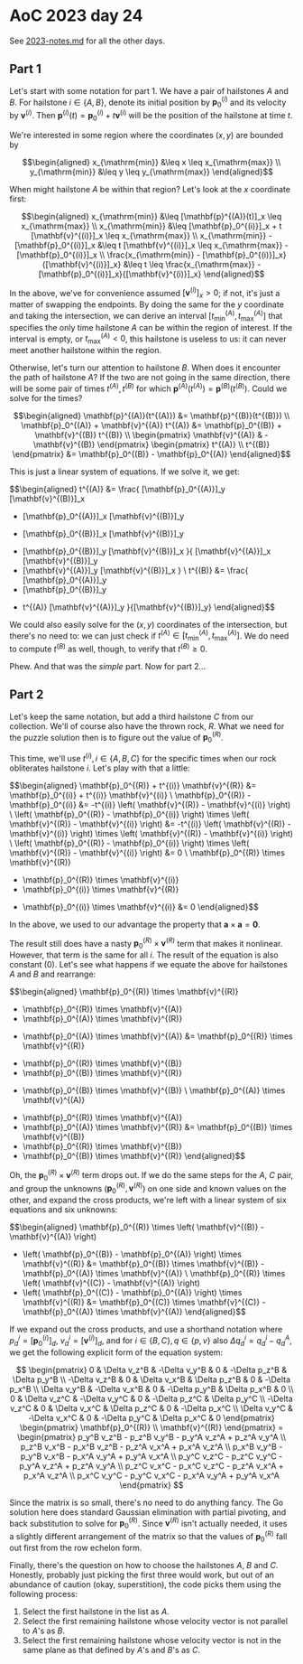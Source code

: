 # AoC 2023 day 24

See [2023-notes.md](2023-notes.md) for all the other days.

## Part 1

Let's start with some notation for part 1. We have a pair of hailstones $A$ and
$B$. For hailstone $i \in \{A, B\}$, denote its initial position by
$\mathbf{p}_0^{(i)}$ and its velocity by $\mathbf{v}^{(i)}$. Then
$\mathbf{p}^{(i)}(t) = \mathbf{p}_0^{(i)} + t \mathbf{v}^{(i)}$ will be the
position of the hailstone at time $t$.

We're interested in some region where the coordinates $(x, y)$ are bounded by

$$\begin{aligned}
x_{\mathrm{min}} &\leq x \leq x_{\mathrm{max}} \\
y_{\mathrm{min}} &\leq y \leq y_{\mathrm{max}}
\end{aligned}$$

When might hailstone $A$ be within that region? Let's look at the $x$ coordinate
first:

$$\begin{aligned}
x_{\mathrm{min}} &\leq [\mathbf{p}^{(A)}(t)]_x \leq x_{\mathrm{max}} \\
x_{\mathrm{min}} &\leq [\mathbf{p}_0^{(i)}]_x + t [\mathbf{v}^{(i)}]_x \leq x_{\mathrm{max}} \\
x_{\mathrm{min}} - [\mathbf{p}_0^{(i)}]_x &\leq t [\mathbf{v}^{(i)}]_x \leq x_{\mathrm{max}} - [\mathbf{p}_0^{(i)}]_x \\
\frac{x_{\mathrm{min}} - [\mathbf{p}_0^{(i)}]_x}{[\mathbf{v}^{(i)}]_x} &\leq t \leq \frac{x_{\mathrm{max}} - [\mathbf{p}_0^{(i)}]_x}{[\mathbf{v}^{(i)}]_x}
\end{aligned}$$

In the above, we've for convenience assumed $[\mathbf{v}^{(i)}]_x > 0$; if not,
it's just a matter of swapping the endpoints. By doing the same for the $y$
coordinate and taking the intersection, we can derive an interval
$[t_{\mathrm{min}}^{(A)}, t_{\mathrm{max}}^{(A)}]$ that specifies the only time
hailstone $A$ can be within the region of interest. If the interval is empty, or
$t_{\mathrm{max}}^{(A)} < 0$, this hailstone is useless to us: it can never meet
another hailstone within the region.

Otherwise, let's turn our attention to hailstone $B$. When does it encounter the
path of hailstone $A$? If the two are not going in the same direction, there
will be some pair of times $t^{(A)}, t^{(B)}$ for which
$\mathbf{p}^{(A)}(t^{(A)}) = \mathbf{p}^{(B)}(t^{(B)})$. Could we solve for the
times?

$$\begin{aligned}
\mathbf{p}^{(A)}(t^{(A)}) &= \mathbf{p}^{(B)}(t^{(B)}) \\
\mathbf{p}_0^{(A)} + \mathbf{v}^{(A)} t^{(A)} &= \mathbf{p}_0^{(B)} + \mathbf{v}^{(B)} t^{(B)} \\
\begin{pmatrix}
\mathbf{v}^{(A)} & -\mathbf{v}^{(B)}
\end{pmatrix} \begin{pmatrix}
t^{(A)} \\
t^{(B)}
\end{pmatrix} &= \mathbf{p}_0^{(B)} - \mathbf{p}_0^{(A)}
\end{aligned}$$

This is just a linear system of equations. If we solve it, we get:

$$\begin{aligned}
t^{(A)} &= \frac{
  [\mathbf{p}_0^{(A)}]_y [\mathbf{v}^{(B)}]_x
  - [\mathbf{p}_0^{(A)}]_x [\mathbf{v}^{(B)}]_y
  + [\mathbf{p}_0^{(B)}]_x [\mathbf{v}^{(B)}]_y
  - [\mathbf{p}_0^{(B)}]_y [\mathbf{v}^{(B)}]_x
}{
  [\mathbf{v}^{(A)}]_x [\mathbf{v}^{(B)}]_y
  - [\mathbf{v}^{(A)}]_y [\mathbf{v}^{(B)}]_x
} \\
t^{(B)} &= \frac{
  [\mathbf{p}_0^{(A)}]_y
  - [\mathbf{p}_0^{(B)}]_y
  + t^{(A)} [\mathbf{v}^{(A)}]_y
}{[\mathbf{v}^{(B)}]_y}
\end{aligned}$$

We could also easily solve for the $(x, y)$ coordinates of the intersection, but
there's no need to: we can just check if
$t^{(A)} \in [t_{\mathrm{min}}^{(A)}, t_{\mathrm{max}}^{(A)}]$. We do need to
compute $t^{(B)}$ as well, though, to verify that $t^{(B)} \geq 0$.

Phew. And that was the *simple* part. Now for part 2...

## Part 2

Let's keep the same notation, but add a third hailstone $C$ from our collection.
We'll of course also have the thrown rock, $R$. What we need for the puzzle
solution then is to figure out the value of $\mathbf{p}_0^{(R)}$.

This time, we'll use $t^{(i)}, i \in \{A,B,C\}$ for the specific times when our
rock obliterates hailstone $i$. Let's play with that a little:

$$\begin{aligned}
\mathbf{p}_0^{(R)} + t^{(i)} \mathbf{v}^{(R)} &= \mathbf{p}_0^{(i)} + t^{(i)} \mathbf{v}^{(i)} \\
\mathbf{p}_0^{(R)} - \mathbf{p}_0^{(i)} &= -t^{(i)} \left( \mathbf{v}^{(R)} - \mathbf{v}^{(i)} \right) \\
\left( \mathbf{p}_0^{(R)} - \mathbf{p}_0^{(i)} \right) \times \left( \mathbf{v}^{(R)} - \mathbf{v}^{(i)} \right)
&= -t^{(i)} \left( \mathbf{v}^{(R)} - \mathbf{v}^{(i)} \right) \times \left( \mathbf{v}^{(R)} - \mathbf{v}^{(i)} \right) \\
\left( \mathbf{p}_0^{(R)} - \mathbf{p}_0^{(i)} \right) \times \left( \mathbf{v}^{(R)} - \mathbf{v}^{(i)} \right) &= 0 \\
\mathbf{p}_0^{(R)} \times \mathbf{v}^{(R)}
- \mathbf{p}_0^{(R)} \times \mathbf{v}^{(i)}
- \mathbf{p}_0^{(i)} \times \mathbf{v}^{(R)}
+ \mathbf{p}_0^{(i)} \times \mathbf{v}^{(i)} &= 0
\end{aligned}$$

In the above, we used to our advantage the property that
$\mathbf{a} \times \mathbf{a} = \mathbf{0}$.

The result still does have a nasty $\mathbf{p}_0^{(R)} \times \mathbf{v}^{(R)}$
term that makes it nonlinear. However, that term is the same for all $i$. The
result of the equation is also constant ($0$). Let's see what happens if we
equate the above for hailstones $A$ and $B$ and rearrange:

$$\begin{aligned}
\mathbf{p}_0^{(R)} \times \mathbf{v}^{(R)}
- \mathbf{p}_0^{(R)} \times \mathbf{v}^{(A)}
- \mathbf{p}_0^{(A)} \times \mathbf{v}^{(R)}
+ \mathbf{p}_0^{(A)} \times \mathbf{v}^{(A)}
&= \mathbf{p}_0^{(R)} \times \mathbf{v}^{(R)}
- \mathbf{p}_0^{(R)} \times \mathbf{v}^{(B)}
- \mathbf{p}_0^{(B)} \times \mathbf{v}^{(R)}
+ \mathbf{p}_0^{(B)} \times \mathbf{v}^{(B)} \\
\mathbf{p}_0^{(A)} \times \mathbf{v}^{(A)}
- \mathbf{p}_0^{(R)} \times \mathbf{v}^{(A)}
- \mathbf{p}_0^{(A)} \times \mathbf{v}^{(R)}
&= \mathbf{p}_0^{(B)} \times \mathbf{v}^{(B)}
- \mathbf{p}_0^{(R)} \times \mathbf{v}^{(B)}
- \mathbf{p}_0^{(B)} \times \mathbf{v}^{(R)}
\end{aligned}$$

Oh, the $\mathbf{p}_0^{(R)} \times \mathbf{v}^{(R)}$ term drops out. If we do
the same steps for the $A$, $C$ pair, and group the unknowns
($\mathbf{p}_0^{(R)}, \mathbf{v}^{(R)}$) on one side and known values on the
other, and expand the cross products, we're left with a linear system of six
equations and six unknowns:

$$\begin{aligned}
\mathbf{p}_0^{(R)} \times \left( \mathbf{v}^{(B)} - \mathbf{v}^{(A)} \right)
+ \left( \mathbf{p}_0^{(B)} - \mathbf{p}_0^{(A)} \right) \times \mathbf{v}^{(R)}
&= \mathbf{p}_0^{(B)} \times \mathbf{v}^{(B)} - \mathbf{p}_0^{(A)} \times \mathbf{v}^{(A)} \\
\mathbf{p}_0^{(R)} \times \left( \mathbf{v}^{(C)} - \mathbf{v}^{(A)} \right)
+ \left( \mathbf{p}_0^{(C)} - \mathbf{p}_0^{(A)} \right) \times \mathbf{v}^{(R)}
&= \mathbf{p}_0^{(C)} \times \mathbf{v}^{(C)} - \mathbf{p}_0^{(A)} \times \mathbf{v}^{(A)}
\end{aligned}$$

If we expand out the cross products, and use a shorthand notation where
$p_d^i = [\mathbf{p}_0^{(i)}]_d$, $v_d^i = [\mathbf{v}^{(i)}]_d$, and for
$i \in \{B, C\}, q \in \{p, v\}$ also $\Delta q_d^i = q_d^i - q_d^A$, we get the
following explicit form of the equation system:

$$
\begin{pmatrix}
0 & \Delta v_z^B & -\Delta v_y^B & 0 & -\Delta p_z^B & \Delta p_y^B \\
-\Delta v_z^B & 0 & \Delta v_x^B & \Delta p_z^B & 0 & -\Delta p_x^B \\
\Delta v_y^B & -\Delta v_x^B & 0 & -\Delta p_y^B & \Delta p_x^B & 0 \\
0 & \Delta v_z^C & -\Delta v_y^C & 0 & -\Delta p_z^C & \Delta p_y^C \\
-\Delta v_z^C & 0 & \Delta v_x^C & \Delta p_z^C & 0 & -\Delta p_x^C \\
\Delta v_y^C & -\Delta v_x^C & 0 & -\Delta p_y^C & \Delta p_x^C & 0
\end{pmatrix} \begin{pmatrix}
\mathbf{p}_0^{(R)} \\
\mathbf{v}^{(R)}
\end{pmatrix} = \begin{pmatrix}
p_y^B v_z^B - p_z^B v_y^B - p_y^A v_z^A + p_z^A v_y^A \\
p_z^B v_x^B - p_x^B v_z^B - p_z^A v_x^A + p_x^A v_z^A \\
p_x^B v_y^B - p_y^B v_x^B - p_x^A v_y^A + p_y^A v_x^A \\
p_y^C v_z^C - p_z^C v_y^C - p_y^A v_z^A + p_z^A v_y^A \\
p_z^C v_x^C - p_x^C v_z^C - p_z^A v_x^A + p_x^A v_z^A \\
p_x^C v_y^C - p_y^C v_x^C - p_x^A v_y^A + p_y^A v_x^A
\end{pmatrix}
$$

Since the matrix is so small, there's no need to do anything fancy. The Go
solution here does standard Gaussian elimination with partial pivoting, and
back substitution to solve for $\mathbf{p}_0^{(R)}$. Since $\mathbf{v}^{(R)}$
isn't actually needed, it uses a slightly different arrangement of the matrix so
that the values of $\mathbf{p}_0^{(R)}$ fall out first from the row echelon
form.

Finally, there's the question on how to choose the hailstones $A$, $B$ and $C$.
Honestly, probably just picking the first three would work, but out of an
abundance of caution (okay, superstition), the code picks them using the
following process:

1. Select the first hailstone in the list as $A$.
2. Select the first remaining hailstone whose velocity vector is not parallel to
   $A$'s as $B$.
3. Select the first remaining hailstone whose velocity vector is not in the same
   plane as that defined by $A$'s and $B$'s as $C$.
